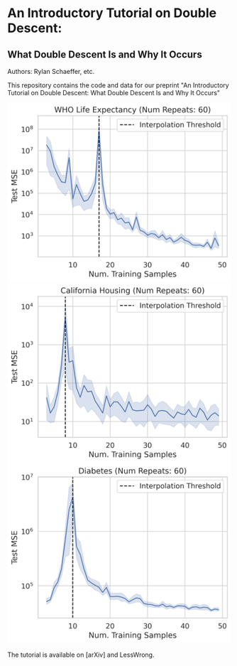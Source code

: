 # An Introductory Tutorial on Double Descent:
## What Double Descent Is and Why It Occurs

Authors: Rylan Schaeffer, etc.

This repository contains the code and data for our preprint 
"An Introductory Tutorial on Double Descent: What Double Descent Is and Why It Occurs"

![](double_descent_dataset=WHO%20Life%20Expectancy.png)
![](double_descent_dataset=California%20Housing.png)
![](double_descent_dataset=Diabetes.png)


The tutorial is available on [arXiv] and LessWrong.